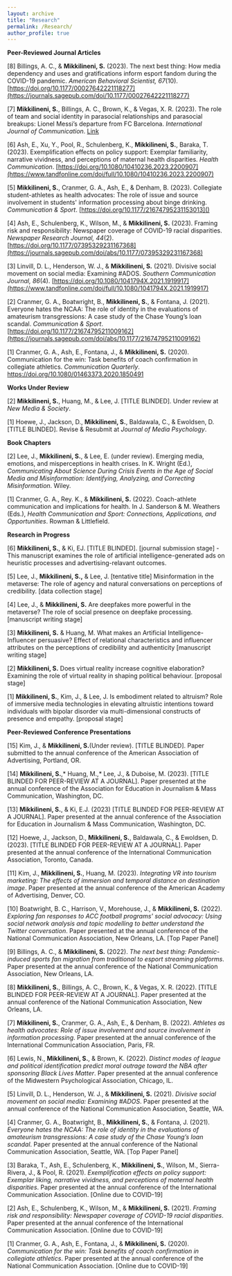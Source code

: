 ```yaml
---
layout: archive
title: "Research"
permalink: /Research/
author_profile: true
---
```



**Peer-Reviewed Journal Articles**

[8] Billings, A. C., & **Mikkilineni, S.** (2023). The next best thing: How media dependency and uses and gratifications inform esport fandom during the COVID-19 pandemic. _American Behavioral Scientist, 67_(10). [https://doi.org/10.1177/00027642221118277](https://journals.sagepub.com/doi/10.1177/00027642221118277)

[7] **Mikkilineni, S.**, Billings, A. C., Brown, K., & Vegas, X. R. (2023). The role of team and social identity in parasocial relationships and parasocial breakups: Lionel Messi’s departure from FC Barcelona. _International Journal of Communication_. ​[Link](https://ijoc.org/index.php/ijoc/article/view/20168/4258)

[6] Ash, E., Xu, Y., Pool, R., Schulenberg, K., **Mikkilineni, S.**, Baraka, T. (2023). Exemplification effects on policy support: Exemplar familiarity, narrative vividness, and perceptions of maternal health disparities. _Health Communication_. [https://doi.org/10.1080/10410236.2023.2200907](https://www.tandfonline.com/doi/full/10.1080/10410236.2023.2200907)

[5] **Mikkilineni, S.**, Cranmer, G. A., Ash, E., & Denham, B. (2023). Collegiate student-athletes as health advocates: The role of issue and source involvement in students' information processing about binge drinking. _Communication & Sport_. [https://doi.org/10.1177/21674795231153013]()

[4] Ash, E., Schulenberg, K., Wilson, M., & **Mikkilineni, S.** (2023). Framing risk and responsibility: Newspaper coverage of COVID-19 racial disparities. _Newspaper Research Journal, 44_(2). [https://doi.org/10.1177/07395329231167368](https://journals.sagepub.com/doi/abs/10.1177/07395329231167368)

[3] Linvill, D. L., Henderson, W. J., & **Mikkilineni, S.** (2021). Divisive social movement on social media: Examining #ADOS. _Southern Communication Journal, 86_(4). [https://doi.org/10.1080/1041794X.2021.1919917](https://www.tandfonline.com/doi/full/10.1080/1041794X.2021.1919917)

[2] Cranmer, G. A., Boatwright, B., **Mikkilineni, S.**, & Fontana, J. (2021). Everyone hates the NCAA: The role of identity in the evaluations of amateurism transgressions: A case study of the Chase Young’s loan scandal. _Communication & Sport_. ​[https://doi.org/10.1177/21674795211009162](https://journals.sagepub.com/doi/abs/10.1177/21674795211009162)

[1] Cranmer, G. A., Ash, E., Fontana, J., & **Mikkilineni, S.** (2020). Communication for the win: Task benefits of coach confirmation in collegiate athletics. _Communication Quarterly_. https://doi.org/10.1080/01463373.2020.1850491


**Works Under Review**

[2] **Mikkilineni, S.**, Huang, M., & Lee, J. [TITLE BLINDED]. Under review at _New Media & Society_. 

[1] Hoewe, J., Jackson, D., **Mikkilineni, S.**, Baldawala, C., & Ewoldsen, D. [TITLE BLINDED]. Revise & Resubmit at _Journal of Media Psychology_.


**Book Chapters**

[2] Lee, J., **Mikkilineni, S.**, & Lee, E. (under review). Emerging media, emotions, and misperceptions in health crises. In K. Wright (Ed.), _Communicating About Science During Crisis Events in the Age of Social Media and Misinformation: Identifying, Analyzing, and Correcting Misinformation_. Wiley.

[1] Cranmer, G. A., Rey. K., & **Mikkilineni, S.** (2022). Coach-athlete communication and implications for health. In J. Sanderson & M. Weathers (Eds.), _Health Communication and Sport: Connections, Applications, and Opportunities_. Rowman & Littlefield.

                                                              
**Research in Progress**
                   
[6] **Mikkilineni, S.**, & Ki, EJ. [TITLE BLINDED]. [journal submission stage] - This manuscript examines the role of artificial intelligence-generated ads on heuristic processes and advertising-relavant outcomes.         

[5] Lee, J., **Mikkilineni, S.,** & Lee, J. [tentative title] Misinformation in the metaverse: The role of agency and natural conversations on perceptions of credibility. [data collection stage]

[4] Lee, J., & **Mikkilineni, S.** Are deepfakes more powerful in the metaverse? The role of social presence on deepfake processing. [manuscript writing stage]

[3] **​Mikkilineni, S.** & Huang, M. What makes an Artificial Intelligence-Influencer persuasive? Effect of relational characteristics and influencer attributes on the perceptions of credibility and authenticity [manuscript writing stage]

[2] **Mikkilineni, S.** Does virtual reality increase cognitive elaboration? Examining the role of virtual reality in shaping political behaviour. [proposal stage]

[1] **Mikkilineni, S.**, Kim, J., & Lee, J. Is embodiment related to altruism? Role of immersive media technologies in elevating altruistic intentions toward individuals with bipolar disorder via multi-dimensional constructs of presence and empathy. [proposal stage]

**Peer-Reviewed Conference Presentations**

[15] Kim, J., & **Mikkilineni, S.**(Under review). [TITLE BLINDED]. Paper submitted to the annual conference of the American Association of Advertising, Portland, OR.

[14] **Mikkilineni, S.**,* Huang, M.,*  Lee, J., & Duboise, M. (2023). [TITLE BLINDED FOR PEER-REVIEW AT A JOURNAL]. Paper presented at the annual conference of the Association for Education in Journalism & Mass Communication, Washington, DC.

[13] **Mikkilineni, S.**, & Ki, E.J. (2023) [TITLE BLINDED FOR PEER-REVIEW AT A JOURNAL]. Paper presented at the annual conference of the Association for Education in Journalism & Mass Communication, Washington, DC.

[12] Hoewe, J., Jackson, D., **Mikkilineni, S.**, Baldawala, C., & Ewoldsen, D. (2023). [TITLE BLINDED FOR PEER-REVIEW AT A JOURNAL]. Paper presented at the annual conference of the International Communication Association, Toronto, Canada.

[11] Kim, J., **Mikkilineni, S.**, Huang, M. (2023). _Integrating VR into tourism marketing: The effects of immersion and temporal distance on destination image_. Paper presented at the annual conference of the American Academy of Advertising, Denver, CO. 

[10] Boatwright, B. C., Harrison, V., Morehouse, J., & **Mikkilineni, S.** (2022). _Exploring fan responses to ACC football programs' social advocacy: Using social network analysis and topic modelling to better understand the Twitter conversation_. Paper presented at the annual conference of the National Communication Association, New Orleans, LA. [Top Paper Panel]

[9] Billings, A. C., & **Mikkilineni, S.** (2022). _The next best thing: Pandemic-induced sports fan migration from traditional to esport streaming platforms_. Paper presented at the annual conference of the National Communication Association, New Orleans, LA.

[8] **Mikkilineni, S.**, Billings, A. C., Brown, K., & Vegas, X. R. (2022). [TITLE BLINDED FOR PEER-REVIEW AT A JOURNAL]. Paper presented at the annual conference of the National Communication Association, New Orleans, LA.

[7] **Mikkilineni, S.**, Cranmer, G. A., Ash, E., & Denham, B. (2022). _Athletes as health advocates: Role of issue involvement and source involvement in information processing_. Paper presented at the annual conference of the International Communication Association, Paris, FR.

[6] Lewis, N., **Mikkilineni, S.**, & Brown, K. (2022). _Distinct modes of league and political identification predict moral outrage toward the NBA after sponsoring Black Lives Matter_. Paper presented at the annual conference of the Midwestern Psychological Association, Chicago, IL.

[5] Linvill, D. L., Henderson, W. J., & **Mikkilineni, S.** (2021). _Divisive social movement on social media: Examining #ADOS_. Paper presented at the annual conference of the National Communication Association, Seattle, WA.  

[4] Cranmer, G. A., Boatwright, B., **Mikkilineni, S.**, & Fontana, J. (2021). _Everyone hates the NCAA: The role of identity in the evaluations of amateurism transgressions: A case study of the Chase Young’s loan scandal_. Paper presented at the annual conference of the National Communication Association, Seattle, WA. [Top Paper Panel]

[3] Baraka, T., Ash, E., Schulenberg, K., **Mikkilineni, S.**, Wilson, M., Sierra-Rivera, J., & Pool, R. (2021). _Exemplification effects on policy support: Exemplar liking, narrative vividness, and perceptions of maternal health disparities_. Paper presented at the annual conference of the International Communication Association. [Online due to COVID-19]

[2] Ash, E., Schulenberg, K., Wilson, M., & **Mikkilineni, S.** (2021). _Framing risk and responsibility: Newspaper coverage of COVID-19 racial disparities_. Paper presented at the annual conference of the International Communication Association. [Online due to COVID-19]
​

[1] Cranmer, G. A., Ash, E., Fontana, J., & **Mikkilineni, S.** (2020). _Communication for the win: Task benefits of coach confirmation in collegiate athletics_. Paper presented at the annual conference of the National Communication Association. [Online due to COVID-19]


